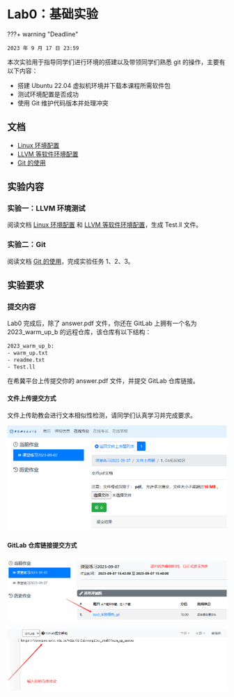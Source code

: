 # Lab0：基础实验

???+ warning "Deadline"
  
    2023 年 9 月 17 日 23:59

本次实验用于指导同学们进行环境的搭建以及带领同学们熟悉 git 的操作，主要有以下内容：

- 搭建 Ubuntu 22.04 虚拟机环境并下载本课程所需软件包
- 测试环境配置是否成功
- 使用 Git 维护代码版本并处理冲突

## 文档

- [Linux 环境配置](linux.md)
- [LLVM 等软件环境配置](software.md)
- [Git 的使用](git.md)

## 实验内容

### 实验一：LLVM 环境测试

阅读文档 [Linux 环境配置](linux.md) 和 [LLVM 等软件环境配置](software.md)，生成 Test.ll 文件。

### 实验二：Git

阅读文档 [Git 的使用](git.md)，完成实验任务 1、2、3。

## 实验要求

### 提交内容

Lab0 完成后，除了 answer.pdf 文件，你还在 GitLab 上拥有一个名为 2023_warm_up_b 的远程仓库，该仓库有以下结构：

```shell
2023_warm_up_b:
- warm_up.txt
- readme.txt
- Test.ll
```

在希冀平台上传提交你的 answer.pdf 文件，并提交 GitLab 仓库链接。

#### 文件上传提交方式

文件上传助教会进行文本相似性检测，请同学们认真学习并完成要求。

![Alt text](photos/image.png)

#### GitLab 仓库链接提交方式

![Alt text](photos/image-1.png)

![Alt text](photos/image-2.png)

